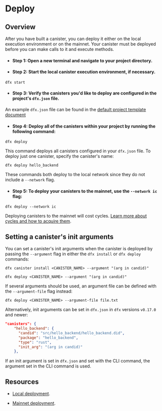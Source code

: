 # Deploy

## Overview

After you have built a canister, you can deploy it either on the local execution environment or on the mainnet. Your canister must be deployed before you can make calls to it and execute methods. 

- #### Step 1:  Open a new terminal and navigate to your project directory.

- #### Step 2:  Start the local canister execution environment, if necessary.

```
dfx start
```

- #### Step 3:  Verify the canisters you'd like to deploy are configured in the project's `dfx.json` file.

An example `dfx.json` file can be found in the [default project template document](/docs/current/developer-docs/setup/first-canister)

- #### Step 4:  Deploy all of the canisters within your project by running the following command:

```
dfx deploy 
```

This command deploys all canisters configured in your `dfx.json` file. To deploy just one canister, specify the canister's name:

```
dfx deploy hello_backend
```

These commands both deploy to the local network since they do not include a `--network` flag. 

- #### Step 5: To deploy your canisters to the mainnet, use the `--network ic` flag:

```
dfx deploy --network ic
```

Deploying canisters to the mainnet will cost cycles. [Learn more about cycles and how to acquire them](/docs/current/developer-docs/setup/cycles/cycles-faucet).

## Setting a canister's init arguments

You can set a canister's init arguments when the canister is deployed by passing the `--argument` flag in either the `dfx install` or `dfx deploy` commands:

```
dfx canister install <CANISTER_NAME> --argument "(arg in candid)"
```

```
dfx deploy <CANISTER_NAME> --argument "(arg in candid)"
```

If several arguments should be used, an argument file can be defined with the `--argument-file` flag instead:

```
dfx deploy <CANISTER_NAME> --argument-file file.txt
```

Alternatively, init arguments can be set in `dfx.json` in `dfx` versions `v0.17.0` and newer:

```json
"canisters": {
    "hello_backend": {
      "candid": "src/hello_backend/hello_backend.did",
      "package": "hello_backend",
      "type": "rust",
      "init_arg": "(arg in candid)"
    },
```

If an init argument is set in `dfx.json` and set with the CLI command, the argument set in the CLI command is used.


## Resources

- [Local deployment](/docs/current/developer-docs/setup/deploy-locally).

- [Mainnet deployment](/docs/current/developer-docs/setup/deploy-mainnet).